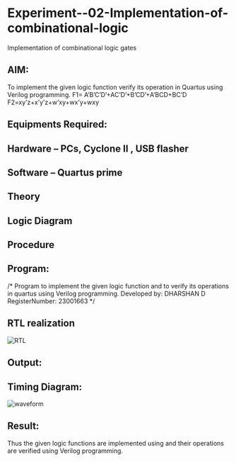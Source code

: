 # Experiment--02-Implementation-of-combinational-logic
Implementation of combinational logic gates
 
## AIM:
To implement the given logic function verify its operation in Quartus using Verilog programming.
 F1= A’B’C’D’+AC’D’+B’CD’+A’BCD+BC’D
F2=xy’z+x’y’z+w’xy+wx’y+wxy
 
 
 
## Equipments Required:
## Hardware – PCs, Cyclone II , USB flasher
## Software – Quartus prime


## Theory
 

## Logic Diagram
## Procedure
## Program:
/*
Program to implement the given logic function and to verify its operations in quartus using Verilog programming.
Developed by: DHARSHAN D
RegisterNumber:  23001663
*/


## RTL realization
![RTL](https://github.com/dharshan7200/Experiment--02-Implementation-of-combinational-logic-/assets/138850116/7e8a578a-e567-46cd-9497-64a12b2d44cc)

## Output:

## Timing Diagram:
![waveform](https://github.com/dharshan7200/Experiment--02-Implementation-of-combinational-logic-/assets/138850116/81fdb346-6e3a-4952-bb73-23eb0c3cb9a1)

## Result:
Thus the given logic functions are implemented using  and their operations are verified using Verilog programming.
